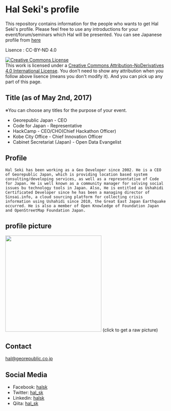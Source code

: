 # Hal Seki's profile

This repository contains information for the people who wants to get Hal Seki's profile. Please feel free to use any introductions for your event/forum/seminars which Hal will be presented. You can see Japanese profile from [here](README.md)

Lisence : CC-BY-ND 4.0

<a rel="license" href="http://creativecommons.org/licenses/by-nd/4.0/"><img alt="Creative Commons License" style="border-width:0" src="https://i.creativecommons.org/l/by-nd/4.0/88x31.png" /></a><br />This work is licensed under a <a rel="license" href="http://creativecommons.org/licenses/by-nd/4.0/">Creative Commons Attribution-NoDerivatives 4.0 International License</a>.
You don't need to show any attribution when you follow above lisence (means you don't modify it). And you can pick up any part of this page.

## Title (as of May 2nd, 2017)
※You can choose any titles for the purpose of your event.
* Georepublic Japan - CEO
* Code for Japan - Representative
* HackCamp - CEO/CHO(Chief Hackathon Officer)
* Kobe City Office - Chief Innovation Officer
* Cabinet Secretariat (Japan) - Open Data Evangelist

## Profile

```
Hal Seki has been working as a Geo Developer since 2002. He is a CEO of Georepublic Japan, which is providing location based system consulting/developing services, as well as a representative of Code for Japan. He is well known as a community manager for solving social issues bu technology tools in Japan. Also, He is entitled as Ushahidi Certificated Developer since he has been a managing director of Sinsai.info, a cloud sourcing platform for collecting crisis information using Ushahidi since 2010, the Great East Japan Earthquake occurred. He is also a member of Open Knowledge of Foundation Japan and OpenStreetMap Foundation Japan.
```
## profile picture

<a href="https://raw.githubusercontent.com/halsk/profile/master/images/profile_image.jpg"><img src="https://raw.githubusercontent.com/halsk/profile/master/images/profile_image.jpg" width="300px"></a>
(click to get a raw picture)

## Contact

hal@georepublic.co.jp

## Social Media

* Facebook: [halsk](https://www.facebook.com/halsk)
* Twitter: [hal_sk](https://twitter.com/hal_sk)
* Linkedin: [halsk](https://www.linkedin.com/in/halsk/)
* Qiita: [hal_sk](http://qiita.com/hal_sk)


